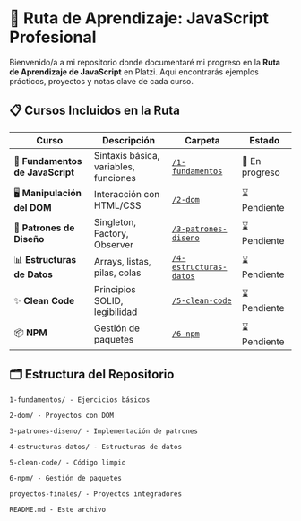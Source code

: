 # 🚀 Ruta de Aprendizaje: JavaScript Profesional

Bienvenido/a a mi repositorio donde documentaré mi progreso en la **Ruta de Aprendizaje de JavaScript** en Platzi. Aquí encontrarás ejemplos prácticos, proyectos y notas clave de cada curso.

## 📋 Cursos Incluidos en la Ruta

| Curso | Descripción | Carpeta | Estado |
|-------|------------|---------|--------|
| 🔹 **Fundamentos de JavaScript** | Sintaxis básica, variables, funciones | [`/1-fundamentos`](/fundamentos) | 🚧 En progreso |
| 🖥️ **Manipulación del DOM** | Interacción con HTML/CSS | [`/2-dom`](/dom) | ⌛ Pendiente |
| 🎨 **Patrones de Diseño** | Singleton, Factory, Observer | [`/3-patrones-diseno`](/patrones-diseno) | ⌛ Pendiente |
| 📊 **Estructuras de Datos** | Arrays, listas, pilas, colas | [`/4-estructuras-datos`](/estructuras-datos) | ⌛ Pendiente |
| ✨ **Clean Code** | Principios SOLID, legibilidad | [`/5-clean-code`](/clean-code) | ⌛ Pendiente |
| 📦 **NPM** | Gestión de paquetes | [`/6-npm`](/6-npm) | ⌛ Pendiente |

## 🗂 Estructura del Repositorio

    1-fundamentos/ - Ejercicios básicos

    2-dom/ - Proyectos con DOM

    3-patrones-diseno/ - Implementación de patrones

    4-estructuras-datos/ - Estructuras de datos

    5-clean-code/ - Código limpio

    6-npm/ - Gestión de paquetes

    proyectos-finales/ - Proyectos integradores

    README.md - Este archivo